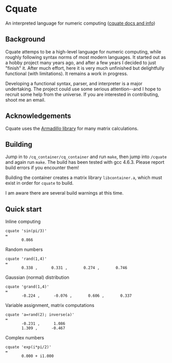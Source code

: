 # Cquate
An interpreted language for numeric computing (<a href="http://cquate.com">cquate docs and info</a>)

## Background
Cquate attemps to be a high-level language for numeric computing, while roughly following syntax norms of most modern languages. It started out as a hobby project many years ago, and after a few years I decided to just "finish" it. After much effort, here it is very much unfinished but delightfully functional (with limitations). It remains a work in progress.

Developing a functional syntax, parser, and interpreter is a major undertaking. The project could use some serious attention--and I hope to recruit some help from the universe. If you are interested in contributing, shoot me an email.

## Acknowledgements
Cquate uses the <a href="http://arma.sourceforge.net/">Armadillo library</a> for many matrix calculations.

## Building
Jump in to <code>/cq_container/cq_container</code> and run <code>make</code>, then jump into <code>/cquate</code> and again run <code>make</code>. The build has been tested with gcc 4.6.3. Please report build errors if you encounter them!

Building the container creates a matrix library <code>libcontainer.a</code>, which must exist in order for <code>cquate</code> to build.

I am aware there are several build warnings at this time.

## Quick start
Inline computing
```
cquate 'sin(pi/3)'
=
       0.866
```

Random numbers
```
cquate 'rand(1,4)'
=
       0.338 ,      0.331 ,       0.274 ,       0.746
```
Gaussian (normal) distribution
```
cquate 'grand(1,4)'
=
       -0.224 ,      -0.076 ,       0.606 ,       0.337
```
Variable assignment, matrix computations
```
cquate 'a=rand(2); inverse(a)'
=
       -0.231 ,      1.086
       1.309 ,      -0.467
```
Complex numbers
```
cquate 'exp(i*pi/2)'
=
       0.000 + i1.000
```
